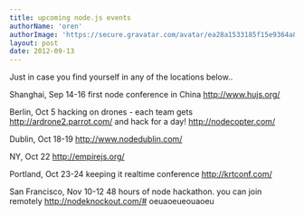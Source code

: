 ```yaml
---
title: upcoming node.js events
authorName: 'oren'
authorImage: 'https://secure.gravatar.com/avatar/ea28a1533185f15e9364a8db6f9c0bae?s=140&d=https://a248.e.akamai.net/assets.github.com%2Fimages%2Fgravatars%2Fgravatar-user-420.png'
layout: post
date: 2012-09-13
---
```



Just in case you find yourself in any of the locations below..

Shanghai, Sep 14-16
first node conference in China
http://www.hujs.org/

Berlin, Oct 5
hacking on drones - each team gets http://ardrone2.parrot.com/ and hack for a day!
http://nodecopter.com/

Dublin, Oct 18-19
http://www.nodedublin.com/

NY, Oct 22
http://empirejs.org/

Portland, Oct 23-24
keeping it realtime conference
http://krtconf.com/

San Francisco, Nov 10-12
48 hours of node hackathon. you can join remotely
http://nodeknockout.com/# oeuaoeueouaoeu

